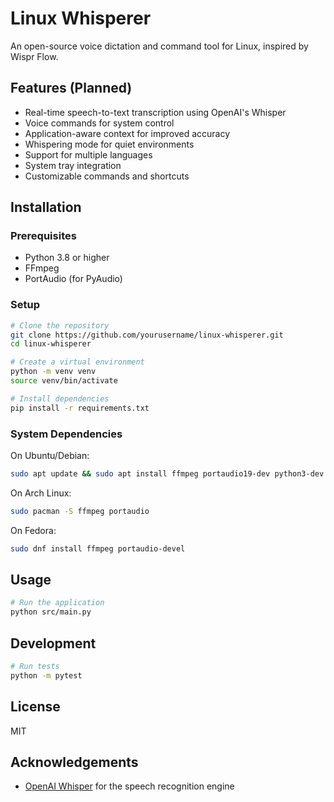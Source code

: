 # Linux Whisperer

An open-source voice dictation and command tool for Linux, inspired by Wispr Flow.

## Features (Planned)

- Real-time speech-to-text transcription using OpenAI's Whisper
- Voice commands for system control
- Application-aware context for improved accuracy
- Whispering mode for quiet environments
- Support for multiple languages
- System tray integration
- Customizable commands and shortcuts

## Installation

### Prerequisites

- Python 3.8 or higher
- FFmpeg
- PortAudio (for PyAudio)

### Setup

```bash
# Clone the repository
git clone https://github.com/yourusername/linux-whisperer.git
cd linux-whisperer

# Create a virtual environment
python -m venv venv
source venv/bin/activate

# Install dependencies
pip install -r requirements.txt
```

### System Dependencies

On Ubuntu/Debian:

```bash
sudo apt update && sudo apt install ffmpeg portaudio19-dev python3-dev
```

On Arch Linux:

```bash
sudo pacman -S ffmpeg portaudio
```

On Fedora:

```bash
sudo dnf install ffmpeg portaudio-devel
```

## Usage

```bash
# Run the application
python src/main.py
```

## Development

```bash
# Run tests
python -m pytest
```

## License

MIT

## Acknowledgements

- [OpenAI Whisper](https://github.com/openai/whisper) for the speech recognition engine
